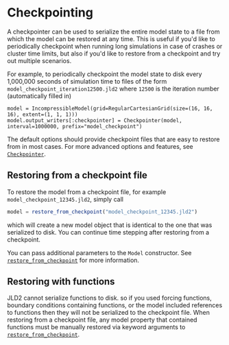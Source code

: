 # Checkpointing

A checkpointer can be used to serialize the entire model state to a file from which the model can be restored at any
time. This is useful if you'd like to periodically checkpoint when running long simulations in case of crashes or
cluster time limits, but also if you'd like to restore from a checkpoint and try out multiple scenarios.

For example, to periodically checkpoint the model state to disk every 1,000,000 seconds of simulation time to files of
the form `model_checkpoint_iteration12500.jld2` where `12500` is the iteration number (automatically filled in)

```jldoctest
model = IncompressibleModel(grid=RegularCartesianGrid(size=(16, 16, 16), extent=(1, 1, 1)))
model.output_writers[:checkpointer] = Checkpointer(model, interval=1000000, prefix="model_checkpoint")
```

The default options should provide checkpoint files that are easy to restore from in most cases. For more advanced
options and features, see [`Checkpointer`](@ref).

## Restoring from a checkpoint file

To restore the model from a checkpoint file, for example `model_checkpoint_12345.jld2`, simply call

```julia
model = restore_from_checkpoint("model_checkpoint_12345.jld2")
```

which will create a new model object that is identical to the one that was serialized to disk. You can continue time
stepping after restoring from a checkpoint.

You can pass additional parameters to the `Model` constructor. See [`restore_from_checkpoint`](@ref) for more
information.

## Restoring with functions

JLD2 cannot serialize functions to disk. so if you used forcing functions, boundary conditions containing functions, or
the model included references to functions then they will not be serialized to the checkpoint file. When restoring from
a checkpoint file, any model property that contained functions must be manually restored via keyword arguments to
[`restore_from_checkpoint`](@ref).
